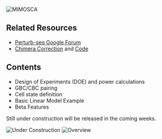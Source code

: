 <img src="https://github.com/asncd/MIMOSCA/blob/master/common_files/mimosca_logo.png" title="MIMOSCA" alt="MIMOSCA">

## Related Resources

* <a href="https://groups.google.com/forum/#!forum/perturb-seq">Perturb-seq Google Forum</a>
* <a href="http://biorxiv.org/content/early/2016/12/12/093237">Chimera Correction</a>  and <a href="https://github.com/asncd/schimera">Code</a>

## Contents

* Design of Experiments (DOE) and power calculations
* GBC/CBC pairing
* Cell state definition
* Basic Linear Model Example
* Beta Features

Still under construction will be released in the coming weeks.

<img src="http://www.clipartbest.com/cliparts/ncE/KRE/ncEKRE7Ai.gif" title="Under Construction" alt="Under Construction">

<img src="https://github.com/asncd/MIMOSCA/blob/master/common_files/comp_flow.png" title="Overview" alt="Overview">
